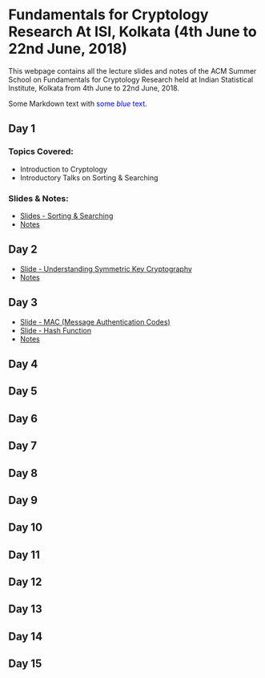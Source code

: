 #  **Fundamentals for Cryptology Research At ISI, Kolkata (4th June to 22nd June, 2018)**

This webpage contains all the lecture slides and notes of the ACM Summer School on Fundamentals for Cryptology Research held at Indian Statistical Institute, Kolkata from 4th June to 22nd June, 2018. 

Some Markdown text with <span style="color:blue">some *blue* text</span>.

## Day 1 

### Topics Covered:
- Introduction to Cryptology 
- Introductory Talks on Sorting & Searching

### Slides & Notes:
- [Slides - Sorting & Searching](https://acmschoolisi.github.io/Day%201/acm-lecture%202018.pdf)
- [Notes](https://acmschoolisi.github.io/Day%201/Day%201%20Notes.pdf)


## Day 2
- [Slide - Understanding Symmetric Key Cryptography](https://acmschoolisi.github.io/Day%202/Crypto.pdf)
- [Notes](https://acmschoolisi.github.io/Day%202/Day%202%20Notes.pdf)

## Day 3
- [Slide - MAC (Message Authentication Codes)](https://acmschoolisi.github.io/Day%203/MAC-talk.pptx)
- [Slide - Hash Function](https://acmschoolisi.github.io/Day%203/hash-function.pptx)
- [Notes](https://acmschoolisi.github.io/Day%203/Day%203%20Notes.pdf)

## Day 4

## Day 5

## Day 6

## Day 7

## Day 8

## Day 9

## Day 10

## Day 11

## Day 12

## Day 13

## Day 14

## Day 15
